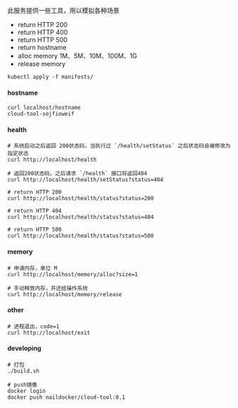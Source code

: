此服务提供一些工具，用以模拟各种场景
- return HTTP 200
- return HTTP 400
- return HTTP 500
- return hostname
- alloc memory 1M、5M、10M、100M、1G
- release memory

```shell script
kubectl apply -f manifests/
```

#### hostname
```
curl localhost/hostname
cloud-tool-sojfioweif
```

#### health
```
# 系统启动之后返回 200状态码，当执行过 `/health/setStatus` 之后状态码会被修改为指定状态
curl http://localhost/health

# 返回200状态码，之后请求 `/health` 接口将返回404
curl http://localhost/health/setStatus?status=404

# return HTTP 200
curl http://localhost/health/status?status=200

# return HTTP 404
curl http://localhost/health/status?status=404

# return HTTP 500
curl http://localhost/health/status?status=500
```

#### memory
```
# 申请内存，单位 M
curl http://localhost/memory/alloc?size=1

# 手动释放内存，并还给操作系统
curl http://localhost/memory/release

```

#### other
```
# 进程退出，code=1
curl http://localhost/exit
```

#### developing

```shell
# 打包
./build.sh

# push镜像
docker login
docker push naildocker/cloud-tool:0.1
```
